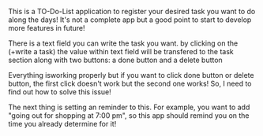 This is a TO-Do-List application to register your desired task you want to do along the days!
It's not a complete app but a good point to start to develop more features in future!

There is a text field you can write the task you want. by clicking on the (+write a task) the value within text field will be transfered to the task section along with two buttons: a done button and a delete button

Everything isworking properly but if you want to click done button or delete button, the first click doesn't work but the second one works! So, I need to find out how to solve this issue!

The next thing is setting an reminder to this. For example, you want to add "going out for shopping at 7:00 pm", so this app should remind you on the time you already determine for it!